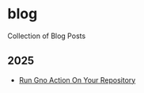 # blog
Collection of Blog Posts

## 2025

- [Run Gno Action On Your Repository](https://gist.github.com/notJoon/61ce2ecd0c82d5c06e99b68c3f7cede3)
